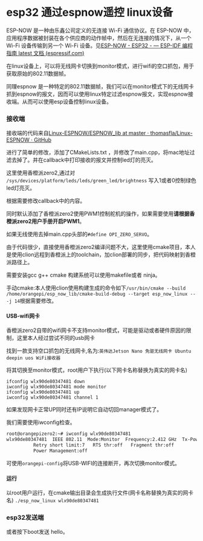 # esp32 通过espnow遥控 linux设备



ESP-NOW 是一种由乐鑫公司定义的无连接 Wi-Fi 通信协议。在 ESP-NOW 中，应用程序数据被封装在各个供应商的动作帧中，然后在无连接的情况下，从一个 Wi-Fi 设备传输到另一个 Wi-Fi 设备。见[ESP-NOW - ESP32 - — ESP-IDF 编程指南 latest 文档 (espressif.com)](https://docs.espressif.com/projects/esp-idf/zh_CN/latest/esp32/api-reference/network/esp_now.html)



在linux设备上，可以将无线网卡切换到monitor模式，进行wifi的空口抓包，用于获取原始的802.11数据帧。

同理espnow 是一种特定的802.11数据帧，我们可以在monitor模式下的无线网卡抓到espnow的报文，因而可以使用linux特定过滤espnow报文，实现espnow接收端。从而可以使用esp设备控制linux设备。



### 接收端

接收端的代码来自[Linux-ESPNOW/ESPNOW_lib at master · thomasfla/Linux-ESPNOW · GitHub](https://github.com/thomasfla/Linux-ESPNOW/tree/master/ESPNOW_lib)

进行了简单的修改，添加了CMakeLists.txt ，并修改了main.cpp，将mac地址过滤去掉了。并在callback中打印接收的报文并控制led灯的亮灭。

这里使用香橙派zero2,通过对 `/sys/devices/platform/leds/leds/green_led/brightness` 写入1或者0控制绿色led灯亮灭。

根据需要修改callback中的内容。

同时默认添加了香橙派zero2使用PWM1控制舵机的操作，如果需要使用**请根据香橙派zero2用户手册开启PWM1**。

如果无线使用去掉main.cpp头部的`#define OPI_ZERO_SERVO`。



由于代码很少，直接使用香橙派zero2编译问题不大，这里使用cmake项目，本人是使用clion远程到香橙派上的toolchain，加clion部署的同步，把代码映射到香橙派路径上。

需要安装gcc g++ cmake 构建系统可以使用makefile或者 ninja。

手动cmake:本人使用clion使用构建生成的命令如下`/usr/bin/cmake --build /home/orangepi/esp_now_lib/cmake-build-debug --target esp_now_linux -- -j 14`根据需要修改。

#### USB-wifi网卡

香橙派zero2自带的wifi网卡不支持monitor模式，可能是驱动或者硬件原因的限制，这里本人经过尝试不同的usb网卡

找到一款支持空口抓包的无线网卡,名为:`英伟达Jetson Nano 免驱无线网卡 Ubuntu deepin uos WiFi接收器`

将其切换至monitor模式，root用户下执行(以下网卡名称替换为真实的网卡名)

```shell
ifconfig wlx90de80347481 down
iwconfig wlx90de80347481 mode monitor
ifconfig wlx90de80347481 up
iwconfig wlx90de80347481 channel 1 
```

如果发现网卡正常UP同时还有IP说明它自动切回manager模式了。

我们需要使用iwconfig检查。

```tex
root@orangepizero2:~# iwconfig wlx90de80347481
wlx90de80347481  IEEE 802.11  Mode:Monitor  Frequency:2.412 GHz  Tx-Power=20 dBm
          Retry short limit:7   RTS thr:off   Fragment thr:off
          Power Management:off

```

可使用`orangepi-config`将USB-WIFI的连接断开，再次切换monitor模式。



#### 运行

以root用户运行，在cmake输出目录会生成执行文件(网卡名称替换为真实的网卡名)  `./esp_now_linux wlx90de80347481`



### esp32发送端

或者按下boot发送 hello。